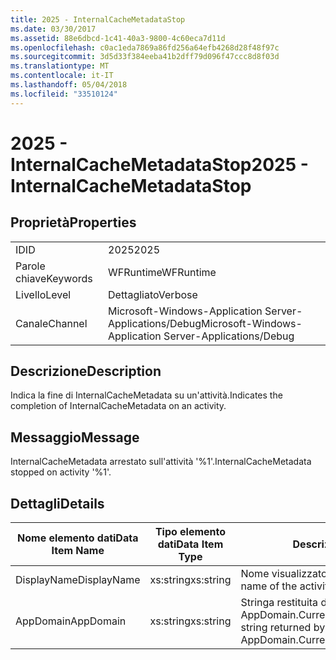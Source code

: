 ```yaml
---
title: 2025 - InternalCacheMetadataStop
ms.date: 03/30/2017
ms.assetid: 88e6dbcd-1c41-40a3-9800-4c60eca7d11d
ms.openlocfilehash: c0ac1eda7869a86fd256a64efb4268d28f48f97c
ms.sourcegitcommit: 3d5d33f384eeba41b2dff79d096f47ccc8d8f03d
ms.translationtype: MT
ms.contentlocale: it-IT
ms.lasthandoff: 05/04/2018
ms.locfileid: "33510124"
---
```

# <a name="2025---internalcachemetadatastop"></a><span data-ttu-id="7e618-102">2025 - InternalCacheMetadataStop</span><span class="sxs-lookup"><span data-stu-id="7e618-102">2025 - InternalCacheMetadataStop</span></span>
## <a name="properties"></a><span data-ttu-id="7e618-103">Proprietà</span><span class="sxs-lookup"><span data-stu-id="7e618-103">Properties</span></span>  
  
|||  
|-|-|  
|<span data-ttu-id="7e618-104">ID</span><span class="sxs-lookup"><span data-stu-id="7e618-104">ID</span></span>|<span data-ttu-id="7e618-105">2025</span><span class="sxs-lookup"><span data-stu-id="7e618-105">2025</span></span>|  
|<span data-ttu-id="7e618-106">Parole chiave</span><span class="sxs-lookup"><span data-stu-id="7e618-106">Keywords</span></span>|<span data-ttu-id="7e618-107">WFRuntime</span><span class="sxs-lookup"><span data-stu-id="7e618-107">WFRuntime</span></span>|  
|<span data-ttu-id="7e618-108">Livello</span><span class="sxs-lookup"><span data-stu-id="7e618-108">Level</span></span>|<span data-ttu-id="7e618-109">Dettagliato</span><span class="sxs-lookup"><span data-stu-id="7e618-109">Verbose</span></span>|  
|<span data-ttu-id="7e618-110">Canale</span><span class="sxs-lookup"><span data-stu-id="7e618-110">Channel</span></span>|<span data-ttu-id="7e618-111">Microsoft-Windows-Application Server-Applications/Debug</span><span class="sxs-lookup"><span data-stu-id="7e618-111">Microsoft-Windows-Application Server-Applications/Debug</span></span>|  
  
## <a name="description"></a><span data-ttu-id="7e618-112">Descrizione</span><span class="sxs-lookup"><span data-stu-id="7e618-112">Description</span></span>  
 <span data-ttu-id="7e618-113">Indica la fine di InternalCacheMetadata su un'attività.</span><span class="sxs-lookup"><span data-stu-id="7e618-113">Indicates the completion of InternalCacheMetadata on an activity.</span></span>  
  
## <a name="message"></a><span data-ttu-id="7e618-114">Messaggio</span><span class="sxs-lookup"><span data-stu-id="7e618-114">Message</span></span>  
 <span data-ttu-id="7e618-115">InternalCacheMetadata arrestato sull'attività '%1'.</span><span class="sxs-lookup"><span data-stu-id="7e618-115">InternalCacheMetadata stopped on activity '%1'.</span></span>  
  
## <a name="details"></a><span data-ttu-id="7e618-116">Dettagli</span><span class="sxs-lookup"><span data-stu-id="7e618-116">Details</span></span>  
  
|<span data-ttu-id="7e618-117">Nome elemento dati</span><span class="sxs-lookup"><span data-stu-id="7e618-117">Data Item Name</span></span>|<span data-ttu-id="7e618-118">Tipo elemento dati</span><span class="sxs-lookup"><span data-stu-id="7e618-118">Data Item Type</span></span>|<span data-ttu-id="7e618-119">Descrizione</span><span class="sxs-lookup"><span data-stu-id="7e618-119">Description</span></span>|  
|--------------------|--------------------|-----------------|  
|<span data-ttu-id="7e618-120">DisplayName</span><span class="sxs-lookup"><span data-stu-id="7e618-120">DisplayName</span></span>|<span data-ttu-id="7e618-121">xs:string</span><span class="sxs-lookup"><span data-stu-id="7e618-121">xs:string</span></span>|<span data-ttu-id="7e618-122">Nome visualizzato dell'attività.</span><span class="sxs-lookup"><span data-stu-id="7e618-122">The display name of the activity.</span></span>|  
|<span data-ttu-id="7e618-123">AppDomain</span><span class="sxs-lookup"><span data-stu-id="7e618-123">AppDomain</span></span>|<span data-ttu-id="7e618-124">xs:string</span><span class="sxs-lookup"><span data-stu-id="7e618-124">xs:string</span></span>|<span data-ttu-id="7e618-125">Stringa restituita da AppDomain.CurrentDomain.FriendlyName.</span><span class="sxs-lookup"><span data-stu-id="7e618-125">The string returned by AppDomain.CurrentDomain.FriendlyName.</span></span>|
